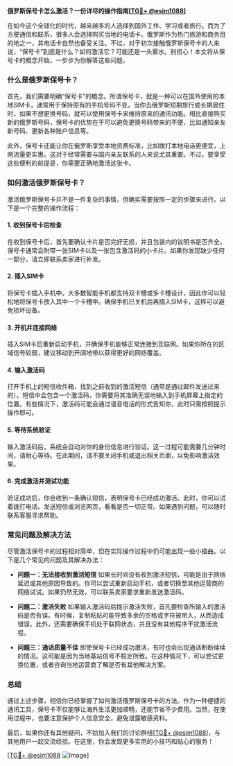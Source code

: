 **俄罗斯保号卡怎么激活？一份详尽的操作指南[[TG💪+ @esim1088](https://t.me/s/esim1088)]**

在如今这个全球化的时代，越来越多的人选择到国外工作、学习或者旅行。而为了方便通信和联系，很多人会选择购买当地的电话卡。俄罗斯作为热门旅游和商务目的地之一，其电话卡自然也备受关注。不过，对于初次接触俄罗斯保号卡的人来说，“保号卡”到底是什么？如何激活它？可能还是一头雾水。别担心！本文将从保号卡的概念开始，一步步为你解答这些问题。

### 什么是俄罗斯保号卡？

首先，我们需要明确“保号卡”的概念。所谓保号卡，就是一种可以在国外使用的本地SIM卡，通常用于保持原有的手机号码不变。当你去俄罗斯短期旅行或长期居住时，如果不想更换号码，就可以使用保号卡来维持原来的通讯功能。相比直接购买新的俄罗斯号码，保号卡的优势在于可以避免更换号码带来的不便，比如通知亲友新号码、更新各种账户信息等。

此外，保号卡还能让你在俄罗斯享受本地资费标准，比如拨打本地电话更便宜，上网流量更实惠。这对于经常需要与国内亲友联系的人来说尤其重要。不过，要享受这些便利的前提是，你需要正确地激活这张卡。

### 如何激活俄罗斯保号卡？

激活俄罗斯保号卡并不是一件复杂的事情，但确实需要按照一定的步骤来进行。以下是一个完整的操作流程：

#### 1. **收到保号卡后检查**
   在收到保号卡后，首先要确认卡片是否完好无损，并且包装内的说明书是否齐全。保号卡通常会附带一张SIM卡以及一张包含激活码的小卡片。如果你发现缺少任何一部分，请立即联系卖家进行补发。

#### 2. **插入SIM卡**
   将保号卡插入手机中。大多数智能手机都支持双卡槽或多卡槽设计，因此你可以轻松地将保号卡放入其中一个卡槽中。确保手机已关机后再插入SIM卡，这样可以避免损坏设备。

#### 3. **开机并连接网络**
   插入SIM卡后重新启动手机，并确保手机能够正常连接到互联网。如果你所在的区域信号较弱，建议移动到开阔地带以获得更好的网络覆盖。

#### 4. **输入激活码**
   打开手机上的短信收件箱，找到之前收到的激活短信（通常是通过邮件发送过来的）。短信中会包含一个激活码，你需要将其准确无误地输入到手机屏幕上指定的位置。有些情况下，激活码可能会通过语音电话的形式告知你，此时只需按照提示操作即可。

#### 5. **等待系统验证**
   输入激活码后，系统会自动对你的身份信息进行验证。这一过程可能需要几分钟时间，请耐心等待。在此期间，请不要关闭手机或退出相关页面，以免影响激活效果。

#### 6. **完成激活并测试功能**
   验证成功后，你会收到一条确认短信，表明保号卡已经成功激活。此时，你可以试着拨打电话、发送短信或浏览网页，看看是否一切正常。如果遇到问题，可以随时联系客服寻求帮助。

### 常见问题及解决方法

尽管激活保号卡的过程相对简单，但在实际操作过程中仍可能出现一些小插曲。以下是几个常见的问题及其解决办法：

- **问题一：无法接收到激活短信**
  如果长时间没有收到激活短信，可能是由于网络延迟或其他原因导致的。你可以尝试重新启动手机，或者切换至其他运营商的网络试试。如果仍然无效，可以联系卖家要求重新发送激活码。

- **问题二：激活失败**
  如果输入激活码后提示激活失败，首先要检查所输入的激活码是否有误。有时候，复制粘贴可能导致多余的空格或字符被带入，从而造成错误。此外，还需要确保手机处于联网状态，并且没有其他程序干扰激活流程。

- **问题三：通话质量不佳**
  即使保号卡已经成功激活，有时也会出现通话断断续续的情况。这可能是因为当地基站信号不稳定所致。在这种情况下，可以尝试更换位置，或者咨询当地运营商了解是否有其他解决方案。

### 总结

通过上述步骤，相信你已经掌握了如何激活俄罗斯保号卡的方法。作为一种便捷的通讯工具，保号卡不仅能够让海外生活更加顺畅，还能节省不少费用。当然，在使用过程中，也要注意保护个人信息安全，避免泄露敏感资料。

最后，如果你还有其他疑问，不妨加入我们的讨论群组[[TG💪+ @esim1088](https://t.me/s/esim1088)]，与其他用户一起交流经验。在这里，你会发现更多实用的小技巧和贴心的服务！

[[TG💪+ @esim1088](https://t.me/s/esim1088) ![Image](https://i.postimg.cc/4NQfJmqS/Snipaste-2025-05-13-00-14-12.png)]